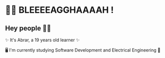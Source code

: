 


# 🧟‍♀️ BLEEEEAGGHAAAAH !
## Hey people ✌🏼
✨ It's Abrar, a 19 years old learner ✨

🖥 I'm currently studying Software Development and Electrical Engineering 🔌



